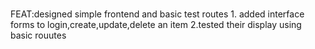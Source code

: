 #
FEAT:designed simple frontend and basic test routes
    1. added interface forms to login,create,update,delete an item
    2.tested their display using basic rouutes
    
